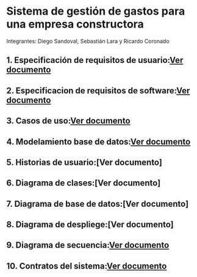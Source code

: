 # **Sistema de gestión de gastos para una empresa constructora**    

Integrantes: Diego Sandoval, Sebastián Lara y Ricardo Coronado 

## 1. Especificación de requisitos de usuario:[Ver documento](docs/Requisitos-de-usuario.pdf)
## 2. Especificacion de requisitos de software:[Ver documento](docs/Requisitos-de-software.pdf)
## 3. Casos de uso:[Ver documento](docs/Casos-de-uso.pdf)
## 4. Modelamiento base de datos:[Ver documento](docs/Modelamiento-db.pdf)
## 5. Historias de usuario:[Ver documento]
## 6. Diagrama de clases:[Ver documento]
## 7. Diagrama de base de datos:[Ver documento]
## 8. Diagrama de despliege:[Ver documento]
## 9. Diagrama de secuencia:[Ver documento](sistema-gestion-gastos/docs/diagramas/secuencia/)
## 10. Contratos del sistema:[Ver documento](docs/Historias-de-usuario.pdf)
